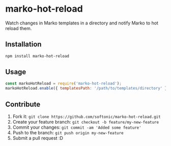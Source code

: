 # marko-hot-reload

Watch changes in Marko templates in a directory and notify Marko to hot reload them.

## Installation

```bash
npm install marko-hot-reload
```

## Usage

```js
const markoHotReload = require('marko-hot-reload');
markoHotReload.enable({ templatesPath: '/path/to/templates/directory' });
```

## Contribute

1. Fork it: `git clone https://github.com/softonic/marko-hot-reload.git`
2. Create your feature branch: `git checkout -b feature/my-new-feature`
3. Commit your changes: `git commit -am 'Added some feature'`
4. Push to the branch: `git push origin my-new-feature`
5. Submit a pull request :D
